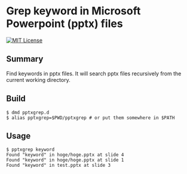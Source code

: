 Grep keyword in Microsoft Powerpoint (pptx) files
===

[![MIT License](http://img.shields.io/badge/license-MIT-blue.svg?style=flat)](LICENSE)

## Summary

Find keywords in pptx files. It will search pptx files recursively from the current working directory.

## Build

    $ dmd pptxgrep.d
    $ alias pptxgrep=$PWD/pptxgrep # or put them somewhere in $PATH

## Usage

    $ pptxgrep keyword
    Found "keyword" in hoge/hoge.pptx at slide 4
    Found "keyword" in hoge/hoge.pptx at slide 1
    Found "keyword" in test.pptx at slide 3
